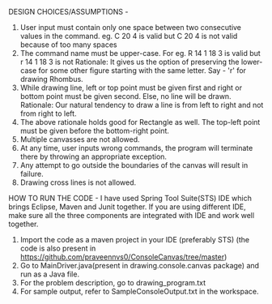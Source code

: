 
DESIGN CHOICES/ASSUMPTIONS - 
1. User input must contain only one space between two consecutive values in the command.
eg. C 20 4 is valid but C    20 4 is not valid because of too many spaces
2. The command name must be upper-case. For eg. R 14 1 18 3 is valid but r 14 1 18 3 is not
Rationale: It gives us the option of preserving the lower-case for some other figure starting with the same letter. Say - 'r' for drawing Rhombus.
3. While drawing line, left or top point must be given first and right or bottom point must be given second. Else, no line will be drawn.
Rationale: Our natural tendency to draw a line is from left to right and not from right to left.
4. The above rationale holds good for Rectangle as well. The top-left point must be given before
the bottom-right point.
5. Multiple canvasses are not allowed.
6. At any time, user inputs wrong commands, the program will terminate there by throwing an appropriate exception.
7. Any attempt to go outside the boundaries of the canvas will result in failure.
8. Drawing cross lines is not allowed.


 HOW TO RUN THE CODE - 
 I have used Spring Tool Suite(STS) IDE which brings Eclipse,
 Maven and Junit together. If you are using different IDE, make sure all the three components are integrated with IDE and work well together.
 
 1. Import the code as a maven project in your IDE (preferably STS)
 (the code is also present in https://github.com/praveennvs0/ConsoleCanvas/tree/master) 
 2. Go to MainDriver.java(present in drawing.console.canvas package) and run as a Java file.
 3. For the problem description, go to drawing_program.txt
 4. For sample output, refer to SampleConsoleOutput.txt in the workspace.
 
